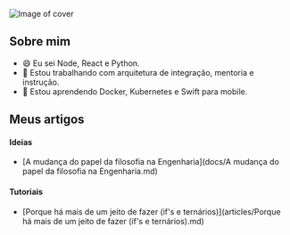 ![Image of cover](https://github.com/tiagosestari/tiagosestari/blob/master/images/tiago_sestari.png)

## Sobre mim
- 😄 Eu sei Node, React e Python.
- 🔭 Estou trabalhando com arquitetura de integração, mentoria e instrução.
- 🌱 Estou aprendendo Docker, Kubernetes e Swift para mobile.

## Meus artigos
#### Ideias
- [A mudança do papel da filosofia na Engenharia](docs/A mudança do papel da filosofia na Engenharia.md)
#### Tutoriais
- [Porque há mais de um jeito de fazer (if's e ternários)](articles/Porque há mais de um jeito de fazer (if's e ternários).md)


<!--
**tiagosestari/tiagosestari** is a ✨ _special_ ✨ repository because its `README.md` (this file) appears on your GitHub profile.

Here are some ideas to get you started:

- 💬 Ask me about ...
- 📫 How to reach me: ...
- 😄 Pronouns: ...
- ⚡ Fun fact: ...

-->
